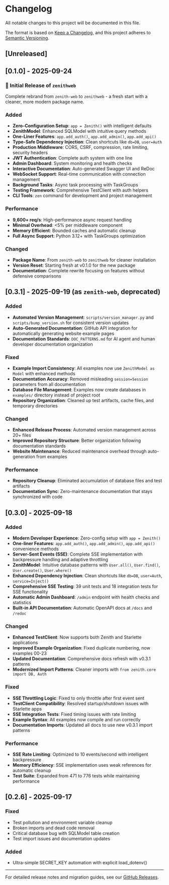 # Changelog

All notable changes to this project will be documented in this file.

The format is based on [Keep a Changelog](https://keepachangelog.com/en/1.0.0/),
and this project adheres to [Semantic Versioning](https://semver.org/spec/v2.0.0.html).

## [Unreleased]

## [0.1.0] - 2025-09-24

### 🎉 Initial Release of `zenithweb`

Complete rebrand from `zenith-web` to `zenithweb` - a fresh start with a cleaner, more modern package name.

### Added
- **Zero-Configuration Setup**: `app = Zenith()` with intelligent defaults
- **ZenithModel**: Enhanced SQLModel with intuitive query methods
- **One-Liner Features**: `app.add_auth()`, `app.add_admin()`, `app.add_api()`
- **Type-Safe Dependency Injection**: Clean shortcuts like `db=DB`, `user=Auth`
- **Production Middleware**: CORS, CSRF, compression, rate limiting, security headers
- **JWT Authentication**: Complete auth system with one line
- **Admin Dashboard**: System monitoring and health checks
- **Interactive Documentation**: Auto-generated Swagger UI and ReDoc
- **WebSocket Support**: Real-time communication with connection management
- **Background Tasks**: Async task processing with TaskGroups
- **Testing Framework**: Comprehensive TestClient with auth helpers
- **CLI Tools**: `zen` command for development and project management

### Performance
- **9,600+ req/s**: High-performance async request handling
- **Minimal Overhead**: <5% per middleware component
- **Memory Efficient**: Bounded caches and automatic cleanup
- **Full Async Support**: Python 3.12+ with TaskGroups optimization

### Changed
- **Package Name**: From `zenith-web` to `zenithweb` for cleaner installation
- **Version Reset**: Starting fresh at v0.1.0 for the new package
- **Documentation**: Complete rewrite focusing on features without defensive comparisons

## [0.3.1] - 2025-09-19 (as `zenith-web`, deprecated)

### Added
- **Automated Version Management**: `scripts/version_manager.py` and `scripts/bump_version.sh` for consistent version updates
- **Auto-Generated Documentation**: GitHub API integration for automatically generating website example pages
- **Documentation Standards**: `DOC_PATTERNS.md` for AI agent and human developer documentation organization

### Fixed
- **Example Import Consistency**: All examples now use `ZenithModel as Model` with enhanced methods
- **Documentation Accuracy**: Removed misleading `session=Session` parameters from all documentation
- **Database File Management**: Examples now create databases in `examples/` directory instead of project root
- **Repository Organization**: Cleaned up test artifacts, cache files, and temporary directories

### Changed
- **Enhanced Release Process**: Automated version management across 20+ files
- **Improved Repository Structure**: Better organization following documentation standards
- **Website Maintenance**: Reduced maintenance overhead through auto-generation from examples

### Performance
- **Repository Cleanup**: Eliminated accumulation of database files and test artifacts
- **Documentation Sync**: Zero-maintenance documentation that stays synchronized with code

## [0.3.0] - 2025-09-18

### Added
- **Modern Developer Experience**: Zero-config setup with `app = Zenith()`
- **One-liner Features**: `app.add_auth()`, `app.add_admin()`, `app.add_api()` convenience methods
- **Server-Sent Events (SSE)**: Complete SSE implementation with backpressure handling and adaptive throttling
- **ZenithModel**: Intuitive database patterns with `User.all()`, `User.find()`, `User.create()`, `User.where()`
- **Enhanced Dependency Injection**: Clean shortcuts like `db=DB`, `user=Auth`, `service=Inject()`
- **Comprehensive SSE Testing**: 39 unit tests and 18 integration tests for SSE functionality
- **Automatic Admin Dashboard**: `/admin` endpoint with health checks and statistics
- **Built-in API Documentation**: Automatic OpenAPI docs at `/docs` and `/redoc`

### Changed
- **Enhanced TestClient**: Now supports both Zenith and Starlette applications
- **Improved Example Organization**: Fixed duplicate numbering, now examples 00-23
- **Updated Documentation**: Comprehensive docs refresh with v0.3.1 patterns
- **Modernized Import Patterns**: Cleaner imports with `from zenith.core import DB, Auth`

### Fixed
- **SSE Throttling Logic**: Fixed to only throttle after first event sent
- **TestClient Compatibility**: Resolved startup/shutdown issues with Starlette apps
- **SSE Integration Tests**: Fixed timing issues with rate limiting
- **Example Syntax**: All examples now compile and run correctly
- **Documentation Imports**: Updated all docs to use new v0.3.1 import patterns

### Performance
- **SSE Rate Limiting**: Optimized to 10 events/second with intelligent backpressure
- **Memory Efficiency**: SSE implementation uses weak references for automatic cleanup
- **Test Suite**: Expanded from 471 to 776 tests while maintaining performance

## [0.2.6] - 2025-09-17

### Fixed
- Test pollution and environment variable cleanup
- Broken imports and dead code removal
- Critical database bug with SQLModel table creation
- Test import issues and documentation updates

### Added
- Ultra-simple SECRET_KEY automation with explicit load_dotenv()

---

For detailed release notes and migration guides, see our [GitHub Releases](https://github.com/nijaru/zenith/releases).